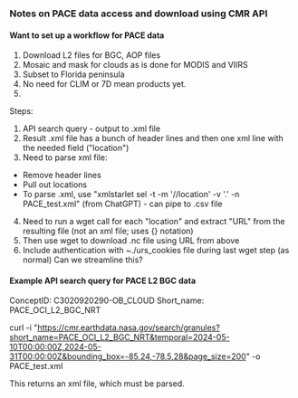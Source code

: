 ### Notes on PACE data access and download using CMR API

#### Want to set up a workflow for PACE data
1. Download L2 files for BGC, AOP files
2. Mosaic and mask for clouds as is done for MODIS and VIIRS
3. Subset to Florida peninsula
4. No need for CLIM or 7D mean products yet.
5. 


Steps:
1. API search query - output to .xml file
2. Result .xml file has a bunch of header lines and then one xml line with the needed field ("location")
3. Need to parse xml file:
 - Remove header lines
 - Pull out locations 
 - To parse .xml, use "xmlstarlet sel -t -m '//location' -v '.' -n PACE_test.xml" (from ChatGPT) - can pipe to .csv file
4. Need to run a wget call for each "location" and extract "URL" from the resulting file (not an xml file; uses {} notation)
5. Then use wget to download .nc file using URL from above
6. Include authentication with ~./urs_cookies file during last wget step (as normal)
Can we streamline this?




#### Example API search query for PACE L2 BGC data
ConceptID: C3020920290-OB_CLOUD 
Short_name: PACE_OCI_L2_BGC_NRT

curl -i "https://cmr.earthdata.nasa.gov/search/granules?short_name=PACE_OCI_L2_BGC_NRT&temporal=2024-05-10T00:00:00Z,2024-05-31T00:00:00Z&bounding_box=-85,24,-78.5,28&page_size=200" -o PACE_test.xml

This returns an xml file, which must be parsed.
